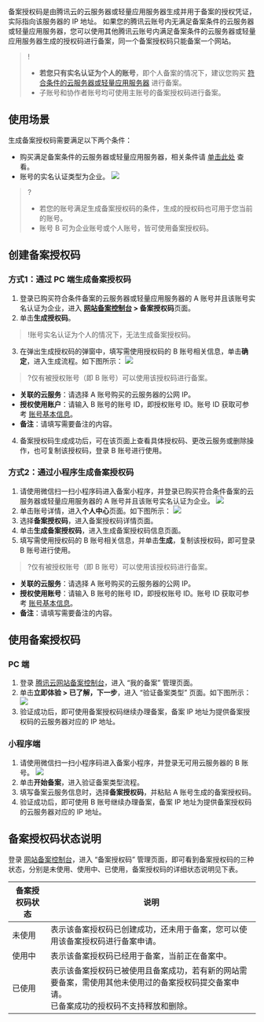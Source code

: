 备案授权码是由腾讯云的云服务器或轻量应用服务器生成并用于备案的授权凭证，实际指向该服务器的 IP 地址。
如果您的腾讯云账号内无满足备案条件的云服务器或轻量应用服务器，您可以使用其他腾讯云账号内满足备案条件的云服务器或轻量应用服务器生成的授权码进行备案，同一个备案授权码只能备案一个网站。

>!
>- **若您只有实名认证为个人的账号**，即个人备案的情况下，建议您购买 [符合条件的云服务器或轻量应用服务器](https://cloud.tencent.com/document/product/243/18908#record1) 进行备案。
>- 子账号和协作者账号均可使用主账号的备案授权码进行备案。

## 使用场景
生成备案授权码需要满足以下两个条件：
- 购买满足备案条件的云服务器或轻量应用服务器，相关条件请 [单击此处](https://cloud.tencent.com/document/product/243/18908#record1) 查看。
- 账号的实名认证类型为企业。
![](https://qcloudimg.tencent-cloud.cn/raw/f14f9ca762053c12055c549ef2dafa08.png)
>?
>- 若您的账号满足生成备案授权码的条件，生成的授权码也可用于您当前的账号。 
>- 账号 B 可为企业账号或个人账号，皆可使用备案授权码。
>

## 创建备案授权码
### 方式1：通过 PC 端生成备案授权码
1. 登录已购买符合条件备案的云服务器或轻量应用服务器的 A 账号并且该账号实名认证为企业，进入 **[网站备案控制台](https://console.cloud.tencent.com/beian) > 备案授权码**页面。
2. 单击**生成授权码**。
>!账号实名认证为个人的情况下，无法生成备案授权码。
3. 在弹出生成授权码的弹窗中，填写需使用授权码的 B 账号相关信息，单击**确定**，进入生成流程。如下图所示：
![](https://qcloudimg.tencent-cloud.cn/raw/39cbd96b1b33064c86a392b90f18c169.png)
>?仅有被授权账号（即 B 账号）可以使用该授权码进行备案。
>
 - **关联的云服务**：请选择 A 账号购买的云服务器的公网 IP。
 - **授权使用账户**：请输入 B 账号的账号 ID，即授权账号 ID。账号 ID 获取可参考 [账号基本信息](https://cloud.tencent.com/document/product/378/11245)。
 - **备注**：请填写需要备注的内容。
4. 备案授权码生成成功后，可在该页面上查看具体授权码、更改云服务或删除操作，也可复制该授权码，登录 B 账号进行使用。

### 方式2：通过小程序生成备案授权码
1. 请使用微信扫一扫小程序码进入备案小程序，并登录已购买符合条件备案的云服务器或轻量应用服务器的 A 账号并且该账号实名认证为企业。
![](https://main.qcloudimg.com/raw/733c9e36fac545bfc6b216218818f26b.jpg)
2. 单击账号详情，进入**个人中心**页面。如下图所示：
![](https://main.qcloudimg.com/raw/9fe17cd4903266d1bbdc7315e233b194.jpg)
3. 选择**备案授权码**，进入备案授权码详情页面。
4. 单击**生成备案授权码**，进入生成备案授权码信息页面。
5. 填写需使用授权码的 B 账号相关信息，并单击**生成**，复制该授权码，即可登录 B 账号进行使用。
>?仅有被授权账号（即 B 账号）可以使用该授权码进行备案。
>
 - **关联的云服务**：请选择 A 账号购买的云服务器的公网 IP。
 - **授权使用账号**：请输入 B 账号的账号 ID，即授权账号 ID。账号 ID 获取可参考 [账号基本信息](https://cloud.tencent.com/document/product/378/11245)。
 - **备注**：请填写需要备注的内容。

## 使用备案授权码

### PC 端
1. 登录 [腾讯云网站备案控制台](https://console.cloud.tencent.com/beian)，进入 “我的备案” 管理页面。
2. 单击**立即体验 > 已了解，下一步**，进入 “验证备案类型” 页面。如下图所示：
![](https://main.qcloudimg.com/raw/556641b383057cf6c5885a14c26a8483.png)
3. 验证成功后，即可使用备案授权码继续办理备案，备案 IP 地址为提供备案授权码的云服务器对应的 IP 地址。


### 小程序端
1. 请使用微信扫一扫小程序码进入备案小程序，并登录无可用云服务器的 B 账号。
![](https://main.qcloudimg.com/raw/733c9e36fac545bfc6b216218818f26b.jpg)
2. 单击**开始备案**，进入验证备案类型流程。
3. 填写备案云服务信息时，选择**备案授权码**，并粘贴 A 账号生成的备案授权码。
4. 验证成功后，即可使用 B 账号继续办理备案，备案 IP 地址为提供备案授权码的云服务器对应的 IP 地址。


## 备案授权码状态说明
登录 [网站备案控制台](https://console.cloud.tencent.com/beian/authcode)，进入 “备案授权码” 管理页面，即可看到备案授权码的三种状态，分别是未使用、使用中、已使用，备案授权码的详细状态说明见下表。

| 备案授权码状态 | 说明                                                  |
|---------|-----------------------------------------------------|
| 未使用     | 表示该备案授权码已创建成功，还未用于备案，您可以使用该备案授权码进行备案申请。             |
| 使用中     | 表示该备案授权码已经用于备案，当前正在备案中。                             |
| 已使用     | 表示该备案授权码已被使用且备案成功，若有新的网站需要备案，需使用其他未使用过的备案授权码提交备案申请。<br>已备案成功的授权码不支持释放和删除。 |

